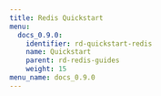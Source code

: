 ```yaml
---
title: Redis Quickstart
menu:
  docs_0.9.0:
    identifier: rd-quickstart-redis
    name: Quickstart
    parent: rd-redis-guides
    weight: 15
menu_name: docs_0.9.0
---
```

